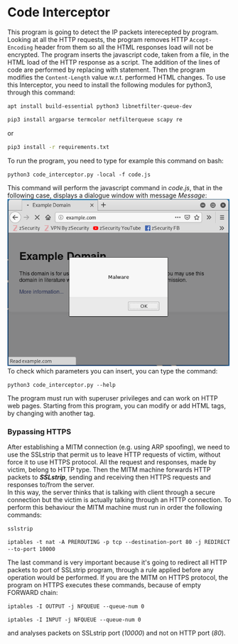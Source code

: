 # Code Interceptor
This program is going to detect the IP packets interecepted by program. Looking at all the HTTP requests, the program removes HTTP <code>Accept-Encoding</code> header from them so all the HTML responses load will not be encrypted. The program inserts the javascript code, taken from a file, in the HTML load of the HTTP response as a script. The addition of the lines of code are performed by replacing <code></body></code> with <code><script>CODE</script></body></code> statement. Then the program modifies the <code>Content-Length</code> value w.r.t. performed HTML changes.
To use this Interceptor, you need to install the following modules for python3, through this command:
<pre lang="bash"><code>apt install build-essential python3 libnetfilter-queue-dev</code></pre>
```bash
pip3 install argparse termcolor netfilterqueue scapy re
```
or<br>
```bash
pip3 install -r requirements.txt
```
To run the program, you need to type for example this command on bash:
<pre lang="bash"><code>python3 code_interceptor.py -local -f code.js</code></pre>
This command will perform the javascript command in <i>code.js</i>, that in the following case, displays a dialogue window with message <i>Message</i>:<br>
<img src="output.png" width="500" alt="output"><br>
To check which parameters you can insert, you can type the command:
<pre lang="bash"><code>python3 code_interceptor.py --help </code></pre>
The program must run with superuser privileges and can work on HTTP web pages. Starting from this program, you can modify or add HTML tags, by changing <code></body></code> with another tag.

### Bypassing HTTPS
After establishing a MITM connection (e.g. using ARP spoofing), we need to use the SSLstrip that permit us to leave HTTP requests of victim, without force it to use HTTPS protocol. All the request and responses, made by victim, belong to HTTP type. Then the MITM machine forwards HTTP packets to <b><i>SSLstrip</i></b>, sending and receiving then HTTPS requests and responses to/from the server. <br>
In this way, the server thinks that is talking with client through a secure connection but the victim is actually talking through an HTTP connection. To perform this behaviour the MITM machine must run in order the following commands:
<pre lang="bash"><code>sslstrip</code></pre>
<pre lang="bash"><code>iptables -t nat -A PREROUTING -p tcp --destination-port 80 -j REDIRECT --to-port 10000</code></pre>
The last command is very important because it's going to redirect all HTTP packets to port of SSLstrip program, through a rule applied before any operation would be performed.
If you are the MITM on HTTPS protocol, the program on HTTPS executes these commands, because of empty FORWARD chain:
<pre lang="bash"><code>iptables -I OUTPUT -j NFQUEUE --queue-num 0 </code></pre>
<pre lang="bash"><code>iptables -I INPUT -j NFQUEUE --queue-num 0 </code></pre>
and analyses packets on SSLstrip port (<i>10000</i>) and not on HTTP port (<i>80</i>).
